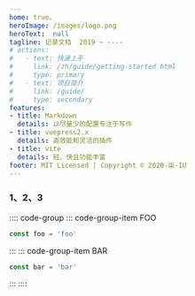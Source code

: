 ```yaml
---
home: true，
heroImage: /images/logo.png
heroText:  null
tagline: 记录文档  2019 ~ ----
# actions:
#   - text: 快速上手
#     link: /zh/guide/getting-started.html
#     type: primary
#   - text: 项目简介
#     link: /guide/
#     type: secondary
features: 
- title: Markdown
  details: 以尽量少的配置专注于写作
- title: vuepress2.x
  details: 高效能和灵活的插件
- title: vite
  details: 轻、快且功能丰富
footer: MIT Licensed | Copyright © 2020-柒-IU
---
```



### 1、2、3

:::: code-group
::: code-group-item FOO
```js
const foo = 'foo'
```
:::
::: code-group-item BAR
```js
const bar = 'bar'
```
:::
::::